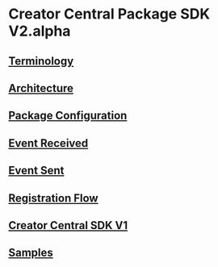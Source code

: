 Creator Central Package SDK V2.alpha
===

## [Terminology](Terminology.md)
## [Architecture](Architecture.md)
## [Package Configuration](PackageConfiguration.md)
## [Event Received](EventsReceived.md)
## [Event Sent](EventsSent.md)
## [Registration Flow](RegistrationFlow.md)
## [Creator Central SDK V1](v1/)
## [Samples](Samples.md)
